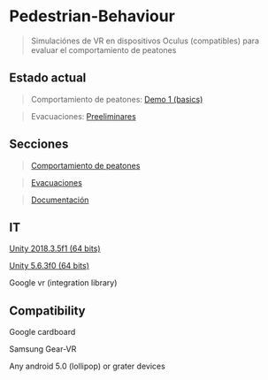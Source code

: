 ﻿# Pedestrian-Behaviour

>Simulaciónes de VR en dispositivos Oculus (compatibles) para
evaluar el comportamiento de peatones


## Estado actual

>Comportamiento de peatones: [Demo 1 (basics)](https://github.com/RicardoGuevara/Pedestrian-Behaviour/tree/master/comportamiento_peatones/demo/VrPedBehav)



>Evacuaciones: [Preeliminares](https://github.com/RicardoGuevara/Pedestrian-Behaviour/tree/master/evacuaciones/vrproyect)


## Secciones
>[Comportamiento de peatones](https://github.com/RicardoGuevara/Pedestrian-Behaviour/tree/master/comportamiento_peatones/demo/VrPedBehav)


>[Evacuaciones](https://github.com/RicardoGuevara/Pedestrian-Behaviour/tree/master/evacuaciones)


>[Documentación](https://github.com/RicardoGuevara/Pedestrian-Behaviour/tree/master/Documentos)



## IT

[Unity 2018.3.5f1 (64 bits)](https://unity3d.com/es/get-unity/download?thank-you=update&download_nid=60709&os=Win)



[Unity 5.6.3f0 (64 bits)](https://unity3d.com/es/get-unity/download?thank-you=update&download_nid=47820&os=Win)



Google vr (integration library)



## Compatibility


Google cardboard

Samsung Gear-VR

Any android 5.0 (lollipop) or grater devices 

